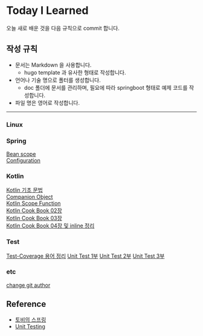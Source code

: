 # Today I Learned

오늘 새로 배운 것을 다음 규칙으로 commit 합니다.

## 작성 규칙

* 문서는 Markdown 을 사용합니다.
    + hugo template 과 유사한 형태로 작성합니다.
* 언어나 기술 명으로 폴터를 생성합니다.
    + doc 폴더에 문서를 관리하며, 필요에 따라 springboot 형태로 예제 코드를 작성합니다.
* 파일 명은 영어로 작성합니다.

---

### Linux

### Spring

[Bean scope](/doc/spring/bean-scope.md)    
[Configuration](/doc/spring/configuration.md)

### Kotlin

[Kotlin 기초 문법](/doc/kotlin/Kotlin-Base.md)    
[Companion Object](/doc/kotlin/companion-object.md)    
[Kotlin Scope Function](/doc/kotlin/kotlin-scope-function.md)   
[Kotlin Cook Book 02장](/doc/kotlin/cookbook/cook-book02.md)   
[Kotlin Cook Book 03장](/doc/kotlin/cookbook/cook-book03.md)   
[Kotlin Cook Book 04장 및 inline 정리](/doc/kotlin/cookbook/cook-book04.md)

### Test

[Test-Coverage 용어 정리](/doc/test/Test-Coverage.md)
[Unit Test 1부](/doc/test/unit-testing/unit-testing-01부.md)
[Unit Test 2부](/doc/test/unit-testing/2부)
[Unit Test 3부](/doc/test/unit-testing/unit-testing-03부.md)

### etc

[change git author](/doc/etc/git-changeAuthor.md)   
   

## Reference

* [토비의 스프링](http://m.yes24.com/goods/detail/7516911)
* [Unit Testing](http://www.yes24.com/Product/Goods/104084175)    